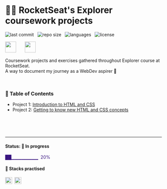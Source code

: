 # 👨‍🚀 RocketSeat's Explorer coursework projects

![last commit](https://img.shields.io/github/last-commit/bpires/rocketseat-explorer?color=green 'last commit') &nbsp; ![repo size](https://img.shields.io/github/repo-size/bpires/rocketseat-explorer?color=green 'repo size') &nbsp; ![languages](https://img.shields.io/github/languages/count/bpires/rocketseat-explorer?color=green 'languages') &nbsp; ![license](https://img.shields.io/github/license/bpires/rocketseat-explorer?color=green 'license')
<br/>

<img src="https://www.rocketseat.com.br/_next/image?url=%2Fassets%2Flogos%2Frocketseat.svg&w=256&q=100" height="35">&nbsp;&nbsp;&nbsp;&nbsp;&nbsp;&nbsp; <img src="https://www.rocketseat.com.br/_next/image?url=%2Fassets%2Flogos%2Fexplorer.svg&w=256&q=75" height="35">&nbsp;

Coursework projects and exercises gathered throughout Explorer course at RocketSeat.  
A way to document my journey as a WebDev aspirer 🚀

<br/>

### 📌 Table of Contents

- Project 1: [Introduction to HTML and CSS](./project-01)
- Project 2: [Getting to know new HTML and CSS concepts](./project-02)

<br/>
<br/>
<br/>

---

#### Status: 🚧 In progress

<p style="color:#381480"> ██▁▁▁▁▁▁▁▁ &nbsp;20% </p>

#### 🧰 Stacks practised

<img src="https://img.shields.io/badge/CSS3-381480?style=flat&logo=css3" alt="css3 Badge" height="22">&nbsp;
<img src="https://img.shields.io/badge/HTML5-381480?style=flat&logo=html5" alt="html5 Badge" height="22">&nbsp;
